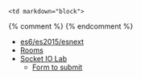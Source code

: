 	<td markdown="block">
{% comment %}
{% endcomment %}
* [es6/es2015/esnext](slides/24/es6.html) 
* [Rooms](slides/24/socketio-rooms.html) 
* [Socket IO Lab](homework/socket-io-lab.html)
    * [Form to submit](https://docs.google.com/a/nyu.edu/forms/d/e/1FAIpQLSemeHqPeVOljn0cMcEm6EB0iaedw95SOS-AcATqZhhdz8IpNQ/viewform)
</td>
	<td markdown="block">
<!--
* Chapter 
* Chapter 
-->
</td>
	<td markdown="block">
<!--
* [](assignments/.html)
-->
</td>
